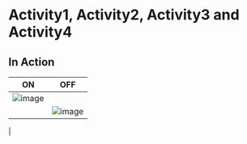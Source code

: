 
# Activity1, Activity2, Activity3 and Activity4

## In Action

|ON|OFF|
|:--:|:--:|
| ![image](https://user-images.githubusercontent.com/80737226/116720160-8055f580-a9f9-11eb-88cb-19d14ed1abea.png)
    | ![image](https://user-images.githubusercontent.com/80737226/116720293-a085b480-a9f9-11eb-8438-91d6fa645130.png)
   |

